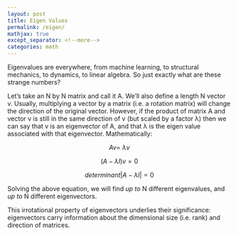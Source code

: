 ```yaml
---
layout: post
title: Eigen Values
permalink: /eigen/
mathjax: true
except_separator: <!--more-->
categories: math
---
```


Eigenvalues are everywhere, from machine learning, to structural mechanics, to dynamics, to linear algebra. So just exactly what are these strange numbers?

<!--more-->

Let’s take an N by N matrix and call it A. We’ll also define a length N vector v. Usually, multiplying a vector by a matrix (i.e. a rotation matrix) will change the direction of the original vector. However, if the product of matrix A and vector v is still in the same direction of v (but scaled by a factor λ) then we can say that v is an eigenvector of A, and that λ is the eigen value associated with that eigenvector. Mathematically:

$$Av=\ \lambda v$$

$$\left(A-\lambda I\right)v=0$$

$$determinant\left|A-\lambda I\right|=0$$

Solving the above equation, we will find *up to* N different eigenvalues, and *up to* N different eigenvectors. 

This irrotational property of eigenvectors underlies their significance: eigenvectors carry information about the dimensional size (i.e. rank) and direction of matrices. 





